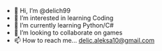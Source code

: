 - 👋 Hi, I’m @delich99
- 👀 I’m interested in learning Coding
- 🌱 I’m currently learning Python/C#
- 💞️ I’m looking to collaborate on games
- 📫 How to reach me... delic.aleksa10@gmail.com

<!---
delich99/delich99 is a ✨ special ✨ repository because its `README.md` (this file) appears on your GitHub profile.
You can click the Preview link to take a look at your changes.
--->
